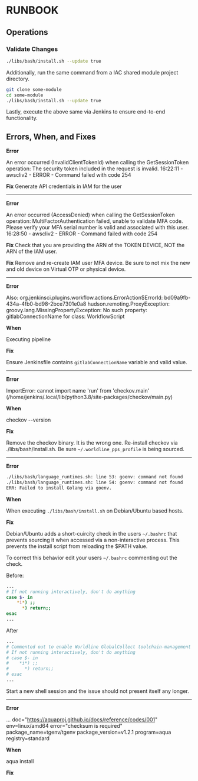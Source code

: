 # RUNBOOK

## Operations

### Validate Changes

```sh
./libs/bash/install.sh --update true
```

Additionally, run the same command from a IAC shared module project directory.

```sh
git clone some-module
cd some-module
./libs/bash/install.sh --update true
```

Lastly, execute the above same via Jenkins to ensure end-to-end functionality.

## Errors, When, and Fixes

**Error**

An error occurred (InvalidClientTokenId) when calling the GetSessionToken operation: The security token included in the request is invalid.
16:22:11 - awscliv2 - ERROR - Command failed with code 254

**Fix** Generate API credentials in IAM for the user

-----

**Error**

An error occurred (AccessDenied) when calling the GetSessionToken operation: MultiFactorAuthentication failed, unable to validate MFA code.  Please verify your MFA serial number is valid and associated with this user.
16:28:50 - awscliv2 - ERROR - Command failed with code 254

**Fix** Check that you are providing the ARN of the TOKEN DEVICE, NOT the ARN of the IAM user.

**Fix** Remove and re-create IAM user MFA device. Be sure to not mix the new and old device on Virtual OTP or physical device.

-----

**Error**

Also:   org.jenkinsci.plugins.workflow.actions.ErrorAction$ErrorId: bd09a9fb-434a-4fb0-bd98-2bce7301e0a8
hudson.remoting.ProxyException: groovy.lang.MissingPropertyException: No such property: gitlabConnectionName for class: WorkflowScript

**When**

Executing pipeline

**Fix**

Ensure Jenkinsfile contains `gitlabConnectionName` variable and valid value.

-----

**Error**

ImportError: cannot import name 'run' from 'checkov.main' (/home/jenkins/.local/lib/python3.8/site-packages/checkov/main.py)

**When**

checkov --version

**Fix**

Remove the checkov binary. It is the wrong one. Re-install checkov via ./libs/bash/install.sh. Be sure `~/.worldline_pps_profile` is being sourced.

-----

**Error**

```sh
./libs/bash/language_runtimes.sh: line 53: goenv: command not found
./libs/bash/language_runtimes.sh: line 54: goenv: command not found
ERR: Failed to install Golang via goenv.
```

**When**

When executing `./libs/bash/install.sh` on Debian/Ubuntu based hosts.

**Fix**

Debian/Ubuntu adds a short-cuircity check in the users `~/.bashrc` that prevents sourcing it when accessed via a non-interactive process. This prevents the install script from reloading the $PATH value.

To correct this behavior edit your users `~/.bashrc` commenting out the check.

Before:

```sh
...
# If not running interactively, don't do anything
case $- in
    *i*) ;;
      *) return;;
esac
...
```

After

```sh
...
# Commented out to enable Worldline GlobalCollect toolchain-management
# If not running interactively, don't do anything
# case $- in
#    *i*) ;;
#      *) return;;
# esac
...
```

Start a new shell session and the issue should not present itself any longer.

-----

**Error**

... doc="https://aquaproj.github.io/docs/reference/codes/001" env=linux/amd64 error="checksum is required" package_name=tgenv/tgenv package_version=v1.2.1 program=aqua registry=standard

**When**

aqua install

**Fix**


